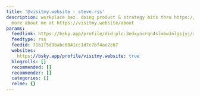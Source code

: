```yaml
---
title: '@visitmy.website - steve.rss'
description: workplace bez. doing product & strategy bits thru https://boringmagi.cc.
  more about me at https://visitmy.website/about
params:
  feedlink: https://bsky.app/profile/did:plc:3edxyncrqn4slmbw3nlgsjyj/rss
  feedtype: rss
  feedid: 71b1f5d9babc6041cc1d7c7bf4ae2c67
  websites:
    https://bsky.app/profile/visitmy.website: true
  blogrolls: []
  recommended: []
  recommender: []
  categories: []
  relme: {}
---
```

